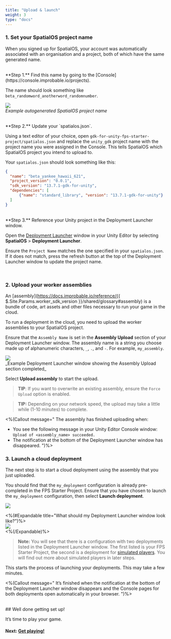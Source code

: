```yaml
---
title: "Upload & launch"
weight: 3
type: "docs"
---
```


### 1. Set your SpatialOS project name

When you signed up for SpatialOS, your account was automatically associated with an organisation and a project, both of which have the same generated name.

<br/>
**Step 1.** Find this name by going to the [Console](https://console.improbable.io/projects).

The name should look something like `beta_randomword_anotherword_randomnumber`.

![]({{.Site.BaseURL}}docs/assets/project-page.png)<br/>
_Example autogenerated SpatialOS project name_

<br/>
**Step 2.** Update your `spatialos.json`.

Using a text editor of your choice, open `gdk-for-unity-fps-starter-project/spatialos.json` and replace the `unity_gdk` project name with the project name you were assigned in the Console. This tells SpatialOS which SpatialOS project you intend to upload to.

Your `spatialos.json` should look something like this:

```json
{
  "name": "beta_yankee_hawaii_621",
  "project_version": "0.0.1",
  "sdk_version": "13.7.1-gdk-for-unity",
  "dependencies": [
      {"name": "standard_library", "version": "13.7.1-gdk-for-unity"}
  ]
}
```

<br/>
**Step 3.** Reference your Unity project in the Deployment Launcher window.

Open the [Deployment Launcher]({{.Site.BaseURL}}/modules/deployment-launcher/overview#change-my-project-in-the-deployment-launcher) window in your Unity Editor by selecting **SpatialOS** > **Deployment Launcher**.

Ensure the `Project Name` matches the one specified in your `spatialos.json`. If it does not match, press the refresh button at the top of the Deployment Launcher window to update the project name.

<br/>

### 2. Upload your worker assemblies

An [assembly](https://docs.improbable.io/reference/{{ $.Site.Params.worker_sdk_version }}/shared/glossary#assembly) is a bundle of code, art assets and other files necessary to run your game in the cloud.

To run a deployment in the cloud, you need to upload the worker assemblies to your SpatialOS project.

Ensure that the `Assembly Name` is set in the **Assembly Upload** section of your Deployment Launcher window. The assembly name is a string you choose made up of alphanumeric characters, `_`, `.`, and `-`. For example, `my_assembly`.

<img src="{{.Site.BaseURL}}docs/assets/upload-assembly.png" style="margin: 0 auto; width: auto; display: block;" />
_Example Deployment Launcher window showing the Assembly Upload section completed_

Select **Upload assembly** to start the upload.

> **TIP**: If you want to overwrite an existing assembly, ensure the `Force Upload` option is enabled.

</p>

> **TIP:** Depending on your network speed, the upload may take a little while (1-10 minutes) to complete.

<%(Callout message="
The assembly has finished uploading when:

* You see the following message in your Unity Editor Console window: `Upload of <assembly_name> succeeded.`
* The notification at the bottom of the Deployment Launcher window has disappeared.
")%>

### 3. Launch a cloud deployment

The next step is to start a cloud deployment using the assembly that you just uploaded.

You should find that the `my_deployment` configuration is already pre-completed in the FPS Starter Project. Ensure that you have chosen to launch the `my_deployment` configuration, then select **Launch deployment**.

<img src="{{.Site.BaseURL}}docs/assets/modules/deployment-launcher/choose-launch-config.png" style="margin: 0 auto; width: auto; display: block;" />

<%(#Expandable title="What should my Deployment Launcher window look like?")%>
<img src="{{.Site.BaseURL}}docs/assets/full-dpl-launcher-window.png" style="margin: 0 auto; width: auto; display: block;" />
<%(/Expandable)%>

> **Note:** You will see that there is a configuration with two deployments listed in the Deployment Launcher window. The first listed is your FPS Starter Project, the second is a deployment for [simulated players]({{.Site.BaseURL}}/reference/glossary#simulated-player). You will find out more about simulated players in later steps.

This starts the process of launching your deployments. This may take a few minutes.

<%(Callout message="
It’s finished when the notification at the bottom of the Deployment Launcher window disappears and the Console pages for both deployments open automatically in your browser.
")%>

<br/>
## Well done getting set up!

It’s time to play your game.

#### Next: [Get playing!]({{.Site.BaseURL}}/projects/fps/get-started/get-playing)
